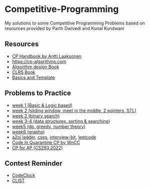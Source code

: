 # Competitive-Programming

My solutions to some Competitive Programming Problems based on resources provided by Parth Dwivedi and Kunal Kundwani 

## Resources

- [CP Handbook by Antti Laaksonen](./resources/CP_Handbook.pdf)
- https://cp-algorithms.com
- [Algorithm design Book](./resources/CS345-Algorithms-II-Algorithm-Design-by-Jon-Kleinberg-Eva-Tardos.pdf)
- [CLRS Book](./resources/Introduction_to_Algorithms_Third_Edition_(2009).pdf)
- [Basics and Template](./resources/Template%20and%20Basics.pdf)


## Problems to Practice
- [week 1 (Basic & Logic based)](./week1-soc/Week%201%20SoC.pdf)
- [week 2 (sliding window, meet in the middle, 2 pointers, STL)](./week2-soc/soc_week2.pdf)
- [week 2 (binary search)](./week2-soc/binary_search_soc.pdf)
- [week 3-4 (data structures, sorting & searching)](./week3_4-soc/Week%203-4%20SoC.pdf)
- [week5 (dp, greedy, number theory)](./week5-soc/week5.pdf)
- [week6 (graphs)](./week6-soc/Graphs.pdf)
- [a2oj ladder](https://a2oj.netlify.app/), [cses](https://cses.fi/problemset/), [interview-bit](https://www.interviewbit.com/), [leetcode](https://leetcode.com/)
- [Code In Quarantine CP by WnCC](https://github.com/wncc/CodeInQuarantine/tree/master/Week_2_CC)
- [CP for AP (CS293 2022)](./resources/CP_for_AP.pdf)

## Contest Reminder
- [CodeClock](https://codeclock.in/)
- [CLIST](https://clist.by/)